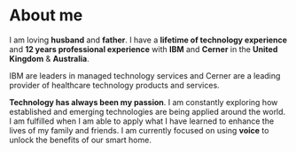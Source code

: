 # About me



I am loving **husband** and **father**. I have a **lifetime of technology experience** and **12 years professional experience** with **IBM** and **Cerner**  in the **United Kingdom** & **Australia**.

IBM are leaders in managed technology services and Cerner  are a leading provider of healthcare technology products and services.

**Technology has always been my passion**. I am constantly exploring how established and emerging technologies are being applied around the world. I am fulfilled when I am able to apply what I have learned to enhance the lives of my family and friends. I am currently focused on using **voice** to unlock the benefits of our smart home.
